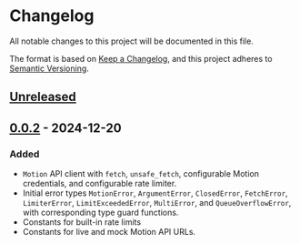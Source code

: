 # Changelog

All notable changes to this project will be documented in this file.

The format is based on [Keep a Changelog](https://keepachangelog.com/en/1.1.0/),
and this project adheres to [Semantic Versioning](https://semver.org/spec/v2.0.0.html).

## [Unreleased]

## [0.0.2] - 2024-12-20

### Added

- `Motion` API client with `fetch`, `unsafe_fetch`, configurable Motion
  credentials, and configurable rate limiter.
- Initial error types `MotionError`, `ArgumentError`, `ClosedError`,
  `FetchError`, `LimiterError`, `LimitExceededError`, `MultiError`, and
  `QueueOverflowError`, with corresponding type guard functions.
- Constants for built-in rate limits
- Constants for live and mock Motion API URLs.

[Unreleased]: https://github.com/dmurvihill/motion-sdk/compare/0.0.2...HEAD
[0.0.2]: https://github.com/dmurvihill/motion-sdk/releases/tag/0.0.2
